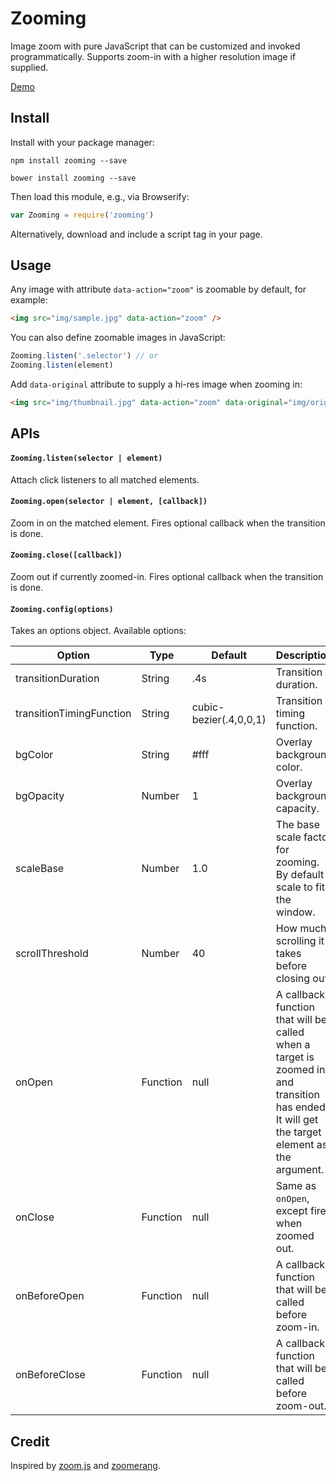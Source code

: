 # Zooming

Image zoom with pure JavaScript that can be customized and invoked programmatically. Supports zoom-in with a higher resolution image if supplied.

[Demo](http://desmonding.me/zooming/)

## Install

Install with your package manager:

`npm install zooming --save`

`bower install zooming --save`

Then load this module, e.g., via Browserify:

```javascript
var Zooming = require('zooming')
```

Alternatively, download and include a script tag in your page.

## Usage

Any image with attribute `data-action="zoom"` is zoomable by default, for example:

```html
<img src="img/sample.jpg" data-action="zoom" />
```

You can also define zoomable images in JavaScript:

```javascript
Zooming.listen('.selector') // or
Zooming.listen(element)
```

Add `data-original` attribute to supply a hi-res image when zooming in:

```html
<img src="img/thumbnail.jpg" data-action="zoom" data-original="img/original.jpg" />
```

## APIs

#### `Zooming.listen(selector | element)`

Attach click listeners to all matched elements.

#### `Zooming.open(selector | element, [callback])`

Zoom in on the matched element. Fires optional callback when the transition is done.

#### `Zooming.close([callback])`

Zoom out if currently zoomed-in. Fires optional callback when the transition is done.

#### `Zooming.config(options)`

Takes an options object. Available options:

| Option                   | Type     | Default                 | Description |
| ---                      | ---      | ----                    | ---         |
| transitionDuration       | String   | .4s                     | Transition duration. |
| transitionTimingFunction | String   | cubic-bezier(.4,0,0,1)  | Transition timing function. |
| bgColor                  | String   | #fff                    | Overlay background color. |
| bgOpacity                | Number   | 1                       | Overlay background capacity. |
| scaleBase                | Number   | 1.0                     | The base scale factor for zooming. By default scale to fit the window. |
| scrollThreshold          | Number   | 40                      | How much scrolling it takes before closing out. |
| onOpen                   | Function | null                    | A callback function that will be called when a target is zoomed in and transition has ended. It will get the target element as the argument. |
| onClose                  | Function | null                    | Same as `onOpen`, except fired when zoomed out. |
| onBeforeOpen             | Function | null                    | A callback function that will be called before zoom-in. |
| onBeforeClose            | Function | null                    | A callback function that will be called before zoom-out. |

## Credit

Inspired by [zoom.js](https://github.com/fat/zoom.js) and [zoomerang](https://github.com/yyx990803/zoomerang).
